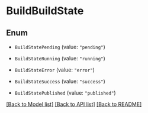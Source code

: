 # BuildBuildState

## Enum


* `BuildStatePending` (value: `"pending"`)

* `BuildStateRunning` (value: `"running"`)

* `BuildStateError` (value: `"error"`)

* `BuildStateSuccess` (value: `"success"`)

* `BuildStatePublished` (value: `"published"`)


[[Back to Model list]](../README.md#documentation-for-models) [[Back to API list]](../README.md#documentation-for-api-endpoints) [[Back to README]](../README.md)


